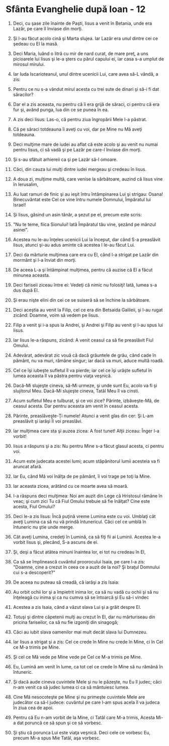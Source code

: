 # Sf&#226;nta Evanghelie dup&#259; Ioan - 12

1. Deci, cu şase zile înainte de Paşti, Iisus a venit în Betania, unde era Lazăr, pe care îl înviase din morţi. 

2. Şi I-au făcut acolo cină şi Marta slujea. Iar Lazăr era unul dintre cei ce şedeau cu El la masă. 

3. Deci Maria, luând o litră cu mir de nard curat, de mare preţ, a uns picioarele lui Iisus şi le-a şters cu părul capului ei, iar casa s-a umplut de mirosul mirului. 

4. Iar Iuda Iscarioteanul, unul dintre ucenicii Lui, care avea să-L vândă, a zis: 

5. Pentru ce nu s-a vândut mirul acesta cu trei sute de dinari şi să-i fi dat săracilor? 

6. Dar el a zis aceasta, nu pentru că îi era grijă de săraci, ci pentru că era fur şi, având punga, lua din ce se punea în ea. 

7. A zis deci Iisus: Las-o, că pentru ziua îngropării Mele l-a păstrat. 

8. Că pe săraci totdeauna îi aveţi cu voi, dar pe Mine nu Mă aveţi totdeauna. 

9. Deci mulţime mare de iudei au aflat că este acolo şi au venit nu numai pentru Iisus, ci să vadă şi pe Lazăr pe care-l înviase din morţi. 

10. Şi s-au sfătuit arhiereii ca şi pe Lazăr să-l omoare. 

11. Căci, din cauza lui mulţi dintre iudei mergeau şi credeau în Iisus. 

12. A doua zi, mulţime multă, care venise la sărbătoare, auzind că Iisus vine în Ierusalim, 

13. Au luat ramuri de finic şi au ieşit întru întâmpinarea Lui şi strigau: Osana! Binecuvântat este Cel ce vine întru numele Domnului, Împăratul lui Israel! 

14. Şi Iisus, găsind un asin tânăr, a şezut pe el, precum este scris: 

15. "Nu te teme, fiica Sionului! Iată Împăratul tău vine, şezând pe mânzul asinei". 

16. Acestea nu le-au înţeles ucenicii Lui la început, dar când S-a preaslăvit Iisus, atunci şi-au adus aminte că acestea I le-au făcut Lui. 

17. Deci da mărturie mulţimea care era cu El, când l-a strigat pe Lazăr din mormânt şi l-a înviat din morţi. 

18. De aceea L-a şi întâmpinat mulţimea, pentru că auzise că El a făcut minunea aceasta. 

19. Deci fariseii ziceau între ei: Vedeţi că nimic nu folosiţi! Iată, lumea s-a dus după El. 

20. Şi erau nişte elini din cei ce se suiseră să se închine la sărbătoare. 

21. Deci aceştia au venit la Filip, cel ce era din Betsaida Galileii, şi l-au rugat zicând: Doamne, voim să vedem pe Iisus. 

22. Filip a venit şi i-a spus la Andrei, şi Andrei şi Filip au venit şi I-au spus lui Iisus. 

23. Iar Iisus le-a răspuns, zicând: A venit ceasul ca să fie preaslăvit Fiul Omului. 

24. Adevărat, adevărat zic vouă că dacă grăuntele de grâu, când cade în pământ, nu va muri, rămâne singur; iar dacă va muri, aduce multă roadă. 

25. Cel ce îşi iubeşte sufletul îl va pierde; iar cel ce îşi urăşte sufletul în lumea aceasta îl va păstra pentru viaţa veşnică. 

26. Dacă-Mi slujeşte cineva, să-Mi urmeze, şi unde sunt Eu, acolo va fi şi slujitorul Meu. Dacă-Mi slujeşte cineva, Tatăl Meu îl va cinsti. 

27. Acum sufletul Meu e tulburat, şi ce voi zice? Părinte, izbăveşte-Mă, de ceasul acesta. Dar pentru aceasta am venit în ceasul acesta. 

28. Părinte, preaslăveşte-Ţi numele! Atunci a venit glas din cer: Şi L-am preaslăvit şi iarăşi Îl voi preaslăvi. 

29. Iar mulţimea care sta şi auzea zicea: A fost tunet! Alţii ziceau: Înger I-a vorbit! 

30. Iisus a răspuns şi a zis: Nu pentru Mine s-a făcut glasul acesta, ci pentru voi. 

31. Acum este judecata acestei lumi; acum stăpânitorul lumii acesteia va fi aruncat afară. 

32. Iar Eu, când Mă voi înălţa de pe pământ, îi voi trage pe toţi la Mine. 

33. Iar aceasta zicea, arătând cu ce moarte avea să moară. 

34. I-a răspuns deci mulţimea: Noi am auzit din Lege că Hristosul rămâne în veac; şi cum zici Tu că Fiul Omului trebuie să fie înălţat? Cine este acesta, Fiul Omului? 

35. Deci le-a zis Iisus: Încă puţină vreme Lumina este cu voi. Umblaţi cât aveţi Lumina ca să nu vă prindă întunericul. Căci cel ce umblă în întuneric nu ştie unde merge. 

36. Cât aveţi Lumina, credeţi în Lumină, ca să fiţi fii ai Luminii. Acestea le-a vorbit Iisus şi, plecând, S-a ascuns de ei. 

37. Şi, deşi a făcut atâtea minuni înaintea lor, ei tot nu credeau în El, 

38. Ca să se împlinească cuvântul proorocului Isaia, pe care l-a zis: "Doamne, cine a crezut în ceea ce a auzit de la noi? Şi braţul Domnului cui s-a descoperit?" 

39. De aceea nu puteau să creadă, că iarăşi a zis Isaia: 

40. Au orbit ochii lor şi a împietrit inima lor, ca să nu vadă cu ochii şi să nu înţeleagă cu inima şi ca nu cumva să se întoarcă şi Eu să-i vindec

41. Acestea a zis Isaia, când a văzut slava Lui şi a grăit despre El. 

42. Totuşi şi dintre căpetenii mulţi au crezut în El, dar nu mărturiseau din pricina fariseilor, ca să nu fie izgoniţi din sinagogă; 

43. Căci au iubit slava oamenilor mai mult decât slava lui Dumnezeu. 

44. Iar Iisus a strigat şi a zis: Cel ce crede în Mine nu crede în Mine, ci în Cel ce M-a trimis pe Mine. 

45. Şi cel ce Mă vede pe Mine vede pe Cel ce M-a trimis pe Mine. 

46. Eu, Lumină am venit în lume, ca tot cel ce crede în Mine să nu rămână în întuneric. 

47. Şi dacă aude cineva cuvintele Mele şi nu le păzeşte, nu Eu îl judec; căci n-am venit ca să judec lumea ci ca să mântuiesc lumea. 

48. Cine Mă nesocoteşte pe Mine şi nu primeşte cuvintele Mele are judecător ca să-l judece: cuvântul pe care l-am spus acela îl va judeca în ziua cea de apoi. 

49. Pentru că Eu n-am vorbit de la Mine, ci Tatăl care M-a trimis, Acesta Mi-a dat poruncă ce să spun şi ce să vorbesc. 

50. Şi ştiu că porunca Lui este viaţa veşnică. Deci cele ce vorbesc Eu, precum Mi-a spus Mie Tatăl, aşa vorbesc. 

